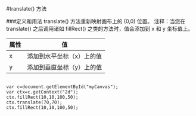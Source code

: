 #translate() 方法

###定义和用法
translate() 方法重新映射画布上的 (0,0) 位置。
注释：当您在 translate() 之后调用诸如 fillRect() 之类的方法时，值会添加到 x 和 y 坐标值上。


|属性|值
|-----|----|
|x   |添加到水平坐标（x）上的值
|y   |添加到垂直坐标（y）上的值



```

var c=document.getElementById("myCanvas");
var ctx=c.getContext("2d");
ctx.fillRect(10,10,100,50);
ctx.translate(70,70);
ctx.fillRect(10,10,100,50);


```